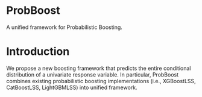# ProbBoost
A unified framework for Probabilistic Boosting.

# Introduction
We propose a new boosting framework that predicts the entire conditional distribution of a univariate response variable. In particular, ProbBoost combines existing probabilistic boosting implementations (i.e., XGBoostLSS, CatBoostLSS, LightGBMLSS) into unified framework.  
